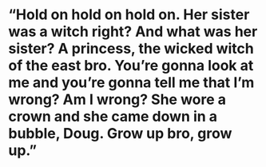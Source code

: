 # “Hold on hold on hold on. Her sister was a witch right? And what was her sister? A princess, the wicked witch of the east bro. You’re gonna look at me and you’re gonna tell me that I’m wrong? Am I wrong? She wore a crown and she came down in a bubble, Doug. Grow up bro, grow up.”